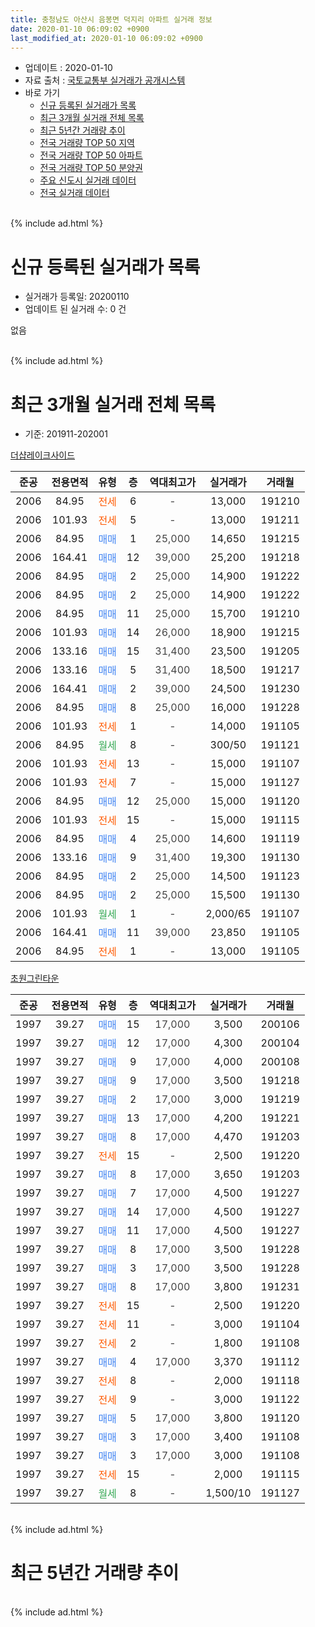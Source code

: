 ```yaml
---
title: 충청남도 아산시 음봉면 덕지리 아파트 실거래 정보
date: 2020-01-10 06:09:02 +0900
last_modified_at: 2020-01-10 06:09:02 +0900
---
```


* 업데이트 : 2020-01-10
* 자료 출처 : [국토교통부 실거래가 공개시스템](http://rt.molit.go.kr)
* 바로 가기
    * [신규 등록된 실거래가 목록](#신규-등록된-실거래가-목록)
    * [최근 3개월 실거래 전체 목록](#최근-3개월-실거래-전체-목록)
    * [최근 5년간 거래량 추이](#최근-5년간-거래량-추이)
    * [전국 거래량 TOP 50 지역](https://inasie.github.io/apt-trade-info/최근-3개월-전국에서-가장-거래가-많이-발생한-지역)
    * [전국 거래량 TOP 50 아파트](https://inasie.github.io/apt-trade-info/최근-3개월-전국에서-가장-거래가-많이-발생한-아파트)
    * [전국 거래량 TOP 50 분양권](https://inasie.github.io/apt-trade-info/최근-3개월-전국에서-가장-거래가-많이-발생한-분양권)
    * [주요 신도시 실거래 데이터](https://inasie.github.io/apt-trade-info/주요-신도시)
    * [전국 실거래 데이터](https://inasie.github.io/apt-trade-info/전국)
<br>
{% include ad.html %}
<br>

# 신규 등록된 실거래가 목록
* 실거래가 등록일: 20200110
* 업데이트 된 실거래 수: 0 건

없음

<br>
{% include ad.html %}
<br>

# 최근 3개월 실거래 전체 목록
* 기준: 201911-202001


[더샵레이크사이드](https://search.naver.com/search.naver?query=%EC%B6%A9%EC%B2%AD%EB%82%A8%EB%8F%84+%EC%95%84%EC%82%B0%EC%8B%9C+%EC%9D%8C%EB%B4%89%EB%A9%B4+%EB%8D%95%EC%A7%80%EB%A6%AC+%EB%8D%94%EC%83%B5%EB%A0%88%EC%9D%B4%ED%81%AC%EC%82%AC%EC%9D%B4%EB%93%9C)

|준공|전용면적|유형|층|역대최고가|실거래가|거래월|
|:---:|:---:|:---:|:---:|:---:|:---:|:---:|
|2006|84.95|<span style="color:#ff5a00">전세</span>|6|<span style="color:#444444">-</span>|13,000|191210|
|2006|101.93|<span style="color:#ff5a00">전세</span>|5|<span style="color:#444444">-</span>|13,000|191211|
|2006|84.95|<span style="color:#4285f3">매매</span>|1|<span style="color:#444444">25,000</span>|14,650|191215|
|2006|164.41|<span style="color:#4285f3">매매</span>|12|<span style="color:#444444">39,000</span>|25,200|191218|
|2006|84.95|<span style="color:#4285f3">매매</span>|2|<span style="color:#444444">25,000</span>|14,900|191222|
|2006|84.95|<span style="color:#4285f3">매매</span>|2|<span style="color:#444444">25,000</span>|14,900|191222|
|2006|84.95|<span style="color:#4285f3">매매</span>|11|<span style="color:#444444">25,000</span>|15,700|191210|
|2006|101.93|<span style="color:#4285f3">매매</span>|14|<span style="color:#444444">26,000</span>|18,900|191215|
|2006|133.16|<span style="color:#4285f3">매매</span>|15|<span style="color:#444444">31,400</span>|23,500|191205|
|2006|133.16|<span style="color:#4285f3">매매</span>|5|<span style="color:#444444">31,400</span>|18,500|191217|
|2006|164.41|<span style="color:#4285f3">매매</span>|2|<span style="color:#444444">39,000</span>|24,500|191230|
|2006|84.95|<span style="color:#4285f3">매매</span>|8|<span style="color:#444444">25,000</span>|16,000|191228|
|2006|101.93|<span style="color:#ff5a00">전세</span>|1|<span style="color:#444444">-</span>|14,000|191105|
|2006|84.95|<span style="color:#34a853">월세</span>|8|<span style="color:#444444">-</span>|300/50|191121|
|2006|101.93|<span style="color:#ff5a00">전세</span>|13|<span style="color:#444444">-</span>|15,000|191107|
|2006|101.93|<span style="color:#ff5a00">전세</span>|7|<span style="color:#444444">-</span>|15,000|191127|
|2006|84.95|<span style="color:#4285f3">매매</span>|12|<span style="color:#444444">25,000</span>|15,000|191120|
|2006|101.93|<span style="color:#ff5a00">전세</span>|15|<span style="color:#444444">-</span>|15,000|191115|
|2006|84.95|<span style="color:#4285f3">매매</span>|4|<span style="color:#444444">25,000</span>|14,600|191119|
|2006|133.16|<span style="color:#4285f3">매매</span>|9|<span style="color:#444444">31,400</span>|19,300|191130|
|2006|84.95|<span style="color:#4285f3">매매</span>|2|<span style="color:#444444">25,000</span>|14,500|191123|
|2006|84.95|<span style="color:#4285f3">매매</span>|2|<span style="color:#444444">25,000</span>|15,500|191130|
|2006|101.93|<span style="color:#34a853">월세</span>|1|<span style="color:#444444">-</span>|2,000/65|191107|
|2006|164.41|<span style="color:#4285f3">매매</span>|11|<span style="color:#444444">39,000</span>|23,850|191105|
|2006|84.95|<span style="color:#ff5a00">전세</span>|1|<span style="color:#444444">-</span>|13,000|191105|

[초원그린타운](https://search.naver.com/search.naver?query=%EC%B6%A9%EC%B2%AD%EB%82%A8%EB%8F%84+%EC%95%84%EC%82%B0%EC%8B%9C+%EC%9D%8C%EB%B4%89%EB%A9%B4+%EB%8D%95%EC%A7%80%EB%A6%AC+%EC%B4%88%EC%9B%90%EA%B7%B8%EB%A6%B0%ED%83%80%EC%9A%B4)

|준공|전용면적|유형|층|역대최고가|실거래가|거래월|
|:---:|:---:|:---:|:---:|:---:|:---:|:---:|
|1997|39.27|<span style="color:#4285f3">매매</span>|15|<span style="color:#444444">17,000</span>|3,500|200106|
|1997|39.27|<span style="color:#4285f3">매매</span>|12|<span style="color:#444444">17,000</span>|4,300|200104|
|1997|39.27|<span style="color:#4285f3">매매</span>|9|<span style="color:#444444">17,000</span>|4,000|200108|
|1997|39.27|<span style="color:#4285f3">매매</span>|9|<span style="color:#444444">17,000</span>|3,500|191218|
|1997|39.27|<span style="color:#4285f3">매매</span>|2|<span style="color:#444444">17,000</span>|3,000|191219|
|1997|39.27|<span style="color:#4285f3">매매</span>|13|<span style="color:#444444">17,000</span>|4,200|191221|
|1997|39.27|<span style="color:#4285f3">매매</span>|8|<span style="color:#444444">17,000</span>|4,470|191203|
|1997|39.27|<span style="color:#ff5a00">전세</span>|15|<span style="color:#444444">-</span>|2,500|191220|
|1997|39.27|<span style="color:#4285f3">매매</span>|8|<span style="color:#444444">17,000</span>|3,650|191203|
|1997|39.27|<span style="color:#4285f3">매매</span>|7|<span style="color:#444444">17,000</span>|4,500|191227|
|1997|39.27|<span style="color:#4285f3">매매</span>|14|<span style="color:#444444">17,000</span>|4,500|191227|
|1997|39.27|<span style="color:#4285f3">매매</span>|11|<span style="color:#444444">17,000</span>|4,500|191227|
|1997|39.27|<span style="color:#4285f3">매매</span>|8|<span style="color:#444444">17,000</span>|3,500|191228|
|1997|39.27|<span style="color:#4285f3">매매</span>|3|<span style="color:#444444">17,000</span>|3,500|191228|
|1997|39.27|<span style="color:#4285f3">매매</span>|8|<span style="color:#444444">17,000</span>|3,800|191231|
|1997|39.27|<span style="color:#ff5a00">전세</span>|15|<span style="color:#444444">-</span>|2,500|191220|
|1997|39.27|<span style="color:#ff5a00">전세</span>|11|<span style="color:#444444">-</span>|3,000|191104|
|1997|39.27|<span style="color:#ff5a00">전세</span>|2|<span style="color:#444444">-</span>|1,800|191108|
|1997|39.27|<span style="color:#4285f3">매매</span>|4|<span style="color:#444444">17,000</span>|3,370|191112|
|1997|39.27|<span style="color:#ff5a00">전세</span>|8|<span style="color:#444444">-</span>|2,000|191118|
|1997|39.27|<span style="color:#ff5a00">전세</span>|9|<span style="color:#444444">-</span>|3,000|191122|
|1997|39.27|<span style="color:#4285f3">매매</span>|5|<span style="color:#444444">17,000</span>|3,800|191120|
|1997|39.27|<span style="color:#4285f3">매매</span>|3|<span style="color:#444444">17,000</span>|3,400|191108|
|1997|39.27|<span style="color:#4285f3">매매</span>|3|<span style="color:#444444">17,000</span>|3,000|191108|
|1997|39.27|<span style="color:#ff5a00">전세</span>|15|<span style="color:#444444">-</span>|2,000|191115|
|1997|39.27|<span style="color:#34a853">월세</span>|8|<span style="color:#444444">-</span>|1,500/10|191127|


<br>
{% include ad.html %}
<br>

# 최근 5년간 거래량 추이


<div style="width:100%;">
    <canvas id="deal_progress" height="200"></canvas>
</div>

<script>
new Chart(document.getElementById("deal_progress"), {
    type: 'line',
    data: {
        labels: ['201501','201502','201503','201504','201505','201506','201507','201508','201509','201510','201511','201512','201601','201602','201603','201604','201605','201606','201607','201608','201609','201610','201611','201612','201701','201702','201703','201704','201705','201706','201707','201708','201709','201710','201711','201712','201801','201802','201803','201804','201805','201806','201807','201808','201809','201810','201811','201812','201901','201902','201903','201904','201905','201906','201907','201908','201909','201910','201911','201912','202001'],
        datasets: [{
            label: '매매',
            pointRadius: 1,
            data: [23, 24, 24, 23, 24, 23, 8, 15, 7, 19, 8, 16, 12, 10, 15, 11, 15, 16, 22, 23, 21, 24, 19, 24, 16, 20, 27, 12, 19, 29, 17, 11, 16, 12, 9, 11, 13, 9, 11, 8, 4, 5, 11, 7, 4, 9, 9, 6, 12, 12, 10, 15, 10, 15, 12, 10, 13, 16, 10, 21, 3],
            borderColor: "rgba(255, 201, 14, 1)",
            backgroundColor: "rgba(255, 201, 14, 0.5)",
            fill: false,
            lineTension: 0
        },{
            label: '전월세',
            pointRadius: 1,
            data: [18, 9, 17, 12, 12, 11, 13, 9, 10, 11, 5, 12, 11, 13, 26, 9, 19, 11, 12, 8, 4, 7, 3, 2, 4, 3, 6, 3, 9, 5, 7, 3, 9, 6, 8, 5, 4, 7, 10, 4, 7, 9, 5, 7, 11, 7, 4, 7, 10, 9, 10, 8, 17, 7, 13, 9, 11, 9, 13, 4, 0],
            borderColor: "rgba(0, 141, 185, 1)",
            backgroundColor: "rgba(0, 141, 185, 0.5)",
            fill: false,
            lineTension: 0
        }
        ]
    },
    options: {
        responsive: true,
        title: {
            display: false
        },
        tooltips: {
            mode: 'index',
            intersect: false
        },
        hover: {
            mode: 'nearest',
            intersect: true
        },
        scales: {
            xAxes: [{
                display: true,
                scaleLabel: {
                    display: true,
                    labelString: '년/월'
                }
            }],
            yAxes: [{
                display: true,
                ticks: {
                    suggestedMin: 0,
                },
                scaleLabel: {
                    display: true,
                    labelString: '실거래 수'
                }
            }]
        }
    }
});

</script>


<br>
{% include ad.html %}
<br>

